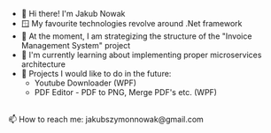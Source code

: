 
- 👋 Hi there! I'm Jakub Nowak
- 🪟 My favourite technologies revolve around .Net framework
- 🔭 At the moment, I am strategizing the structure of the "Invoice Management System" project
- 🌱 I'm currently learning about implementing proper microservices architecture
- 💬 Projects I would like to do in the future:
    - Youtube Downloader (WPF)
    - PDF Editor - PDF to PNG, Merge PDF's etc. (WPF)
<br>
  📫 How to reach me: jakubszymonnowak@gmail.com
<!--
**JakubNovvak/JakubNovvak** is a ✨ _special_ ✨ repository because its `README.md` (this file) appears on your GitHub profile.

Here are some ideas to get you started:


- 🔭 I’m currently working on ...
- 🌱 I’m currently learning ...
- 👯 I’m looking to collaborate on ...
- 🤔 I’m looking for help with ...
- 💬 Ask me about ...
- 📫 How to reach me: ...
- 😄 Pronouns: ...
- ⚡ Fun fact: ...
-->
